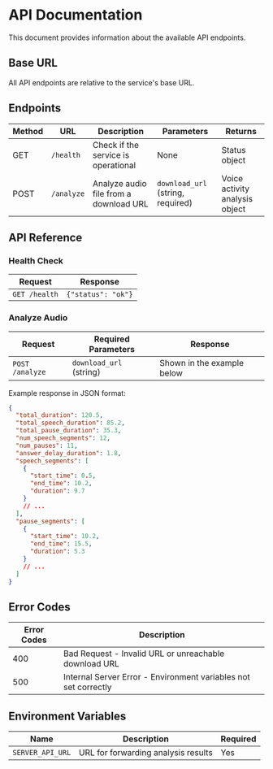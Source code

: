 # API Documentation

This document provides information about the available API endpoints.

## Base URL

All API endpoints are relative to the service's base URL.

## Endpoints

| Method | URL        | Description                            | Parameters                        | Returns                        |
| ------ | ---------- | -------------------------------------- | --------------------------------- | ------------------------------ |
| GET    | `/health`  | Check if the service is operational    | None                              | Status object                  |
| POST   | `/analyze` | Analyze audio file from a download URL | `download_url` (string, required) | Voice activity analysis object |

## API Reference

### Health Check

| Request       | Response           |
| ------------- | ------------------ |
| `GET /health` | `{"status": "ok"}` |

### Analyze Audio

| Request         | Required Parameters     | Response                   |
| --------------- | ----------------------- | -------------------------- |
| `POST /analyze` | `download_url` (string) | Shown in the example below |

Example response in JSON format:

```json
{
  "total_duration": 120.5,
  "total_speech_duration": 85.2,
  "total_pause_duration": 35.3,
  "num_speech_segments": 12,
  "num_pauses": 11,
  "answer_delay_duration": 1.8,
  "speech_segments": [
    {
      "start_time": 0.5,
      "end_time": 10.2,
      "duration": 9.7
    }
    // ...
  ],
  "pause_segments": [
    {
      "start_time": 10.2,
      "end_time": 15.5,
      "duration": 5.3
    }
    // ...
  ]
}
```

## Error Codes

| Error Codes | Description                                                     |
| ----------- | --------------------------------------------------------------- |
| 400         | Bad Request - Invalid URL or unreachable download URL           |
| 500         | Internal Server Error - Environment variables not set correctly |

## Environment Variables

| Name             | Description                         | Required |
| ---------------- | ----------------------------------- | -------- |
| `SERVER_API_URL` | URL for forwarding analysis results | Yes      |
